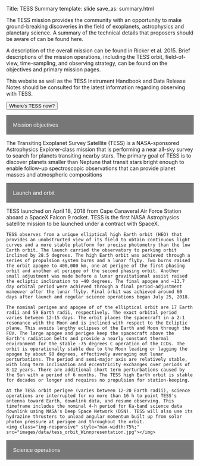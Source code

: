 Title: TESS Summary
template: slide
save_as: summary.html

The TESS mission provides the community with an opportunity to make ground-breaking discoveries in the field of exoplanets, astrophysics and planetary science. A summary of the technical details that proposers should be aware of can be found here.

A description of the overall mission can be found in Ricker et al. 2015. Brief descriptions of the mission operations, including the TESS orbit, field-of-view, time-sampling, and observing strategy, can be found on the objectives and primary mission pages.

This website as well as the TESS Instrument Handbook and Data Release Notes should be consulted for the latest information regarding observing with TESS.


<button type="button" class="btn btn-lg btn-secondary" data-bs-toggle="popover" data-bs-placement="bottom"
  data-bs-title="What's TESS doing right now?"
  data-bs-content="TESS is currently DOING SOMETHING for SECTOR, and is pointing towards A LOCATION. Click here to go SOMEWHERE ELSE.">Where's
  TESS now?</button>

<!DOCTYPE html>
<html>
<head>
<meta name="viewport" content="width=device-width, initial-scale=1">
<style>
.collapsible {
  background-color: #777;
  color: white;
  cursor: pointer;
  padding: 18px;
  width: 100%;
  border: none;
  text-align: left;
  outline: none;
  font-size: 15px;
}

.active, .collapsible:hover {
  background-color: #555;
}

.content {
  padding: 0 18px;
  display: none;
  overflow: hidden;
  background-color: #f1f1f1;
}
</style>
</head>

<body>

<button type="button" class="collapsible">Mission objectives</button>
<div class="content">
    The Transiting Exoplanet Survey Satellite (TESS) is a NASA-sponsored Astrophysics Explorer-class mission that is performing a near all-sky survey to search for planets transiting nearby stars. The primary goal of TESS is to discover planets smaller than Neptune that transit stars bright enough to enable follow-up spectroscopic observations that can provide planet masses and atmospheric compositions
</div>

<button type="button" class="collapsible">Launch and orbit</button>
<div class="content">
    TESS launched on April 18, 2018 from Cape Canaveral Air Force Station aboard a SpaceX Falcon 9 rocket. TESS is the first NASA Astrophysics satellite mission to be launched under a contract with SpaceX.

    TESS observes from a unique elliptical high Earth orbit (HEO) that provides an unobstructed view of its field to obtain continuous light curves and a more stable platform for precise photometry than the low Earth orbit. The launch carried the observatory to parking orbit inclined by 28.5 degrees. The high Earth orbit was achieved through a series of propulsion system burns and a lunar flyby. Two burns raised the orbit apogee to 400,000 km, one at perigee of the first phasing orbit and another at perigee of the second phasing orbit. Another small adjustment was made before a lunar gravitational assist raised the ecliptic inclination to ~40 degrees. The final apogee and ~13.7 day orbital period were achieved through a final period-adjustment maneuver after the lunar flyby. Final orbit was achieved around 60 days after launch and regular science operations began July 25, 2018.

    The nominal perigee and apogee of of the elliptical orbit are 17 Earth radii and 59 Earth radii, respectively. The exact orbital period varies between 12-15 days. The orbit places the spacecraft in a 2:1 resonance with the Moon and is inclined with respect to the Ecliptic plane. This avoids lengthy eclipses of the Earth and Moon through the FOV. The large apogee and perigee keep the spacecraft above the Earth's radiation belts and provide a nearly constant thermal environment for the stable -75 degrees C operation of the CCDs. The orbit is operationally stable due to the Moon leading or lagging the apogee by about 90 degrees, effectively averaging out lunar perturbations. The period and semi-major axis are relatively stable, with long term inclination and eccentricity exchanges over periods of 8-12 years. There are additional short term perturbations caused by the Sun with a period of 6 months. The TESS high Earth orbit is stable for decades or longer and requires no propulsion for station-keeping.

    At the TESS orbit perigee (varies between 12-20 Earth radii), science operations are interrupted for no more than 16 h to point TESS's antenna toward Earth, downlink data, and resume observing. This timeframe includes the nominal 4-h period for Ka-band science data downlink using NASA's Deep Space Network (DSN). TESS will also use its hydrazine thrusters to unload angular momentum built up from solar photon pressure at perigee and throughout the orbit.
    <img class="img-responsive" style="max-width:75%;" src="images/data/tess_orbit_Winnpresentation.jpg"></img>
</div>

<button type="button" class="collapsible">Science operations</button>
<div class="content">

</div>



<script>
var coll = document.getElementsByClassName("collapsible");
var i;

for (i = 0; i < coll.length; i++) {
  coll[i].addEventListener("click", function() {
    this.classList.toggle("active");
    var content = this.nextElementSibling;
    if (content.style.display === "block") {
      content.style.display = "none";
    } else {
      content.style.display = "block";
    }
  });
}
</script>

</body>
</html>